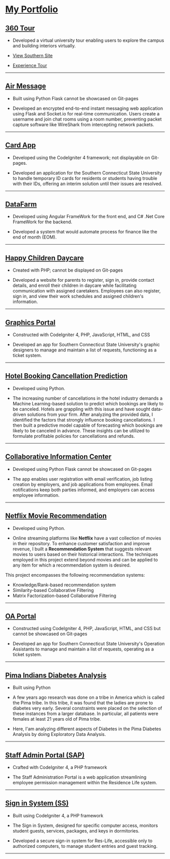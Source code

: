 # [My Portfolio](https://fj99.github.io/My-Projects/)

## [360 Tour](https://github.com/fj99/My-Projects/tree/main/360-tour)

- Developed a virtual university tour enabling users to explore the campus and building interiors virtually.

- [View Southern Site](https://inside.southernct.edu/virtual-tour)

- [Experience Tour](https://fj99.github.io/My-Projects/360-tour/)

---

## [Air Message](https://github.com/fj99/My-Projects/tree/main/Air_Chat)

- Built using Python Flask cannot be showcased on Git-pages

- Developed an encrypted end-to-end instant messaging web application using Flask and Socket.io for real-time communication. Users create a username and join chat rooms using a room number, preventing packet capture software like WireShark from intercepting network packets.

---

## [Card App](https://github.com/fj99/My-Projects/tree/main/Card-app)

- Developed using the CodeIgniter 4 framework; not displayable on Git-pages.

- Developed an application for the Southern Connecticut State University to handle temporary ID cards for residents or students having trouble with their IDs, offering an interim solution until their issues are resolved.

---

## [DataFarm](https://github.com/fj99/My-Projects/tree/main/DataFarm)

- Developed using Angular FrameWork for the front end, and C# .Net Core FrameWork for the backend.

- Developed a system that would automate process for finance like the end of month (EOM).

---

## [Happy Children Daycare](https://github.com/fj99/My-Projects/tree/main/Daycare_System)

- Created with PHP; cannot be displayed on Git-pages

- Developed a website for parents to register, sign in, provide contact details, and enroll their children in daycare while facilitating communication with assigned caretakers. Employees can also register, sign in, and view their work schedules and assigned children's information.

---

## [Graphics Portal](https://github.com/fj99/My-Projects/tree/main/Graphics)

- Constructed with CodeIgniter 4, PHP, JavaScript, HTML, and CSS

- Developed an app for Southern Connecticut State University's graphic designers to manage and maintain a list of requests, functioning as a ticket system.

---

## [Hotel Booking Cancellation Prediction](https://github.com/fj99/My-Projects/tree/main/Hotel_Booking_Cancellation_Prediction)

- Developed using Python.

- The increasing number of cancellations in the hotel industry demands a Machine Learning-based solution to predict which bookings are likely to be canceled. Hotels are grappling with this issue and have sought data-driven solutions from your firm. After analyzing the provided data, I identified the factors that strongly influence booking cancellations. I then built a predictive model capable of forecasting which bookings are likely to be canceled in advance. These insights can be utilized to formulate profitable policies for cancellations and refunds.

---

## [Collaborative Information Center](https://github.com/fj99/My-Projects/tree/main/Job_App)

- Developed using Python Flask cannot be showcased on Git-pages

- The app enables user registration with email verification, job listing creation by employers, and job applications from employees. Email notifications keep both parties informed, and employers can access employee information.

---

## [Netflix Movie Recommendation](https://github.com/fj99/My-Projects/tree/main/Netflix_Movie_recommendation)

- Developed using Python.

- Online streaming platforms like **Netflix** have a vast collection of movies in their repository. To enhance customer satisfaction and improve revenue, I built a **Recommendation System** that suggests relevant movies to users based on their historical interactions. The techniques employed in this project extend beyond movies and can be applied to any item for which a recommendation system is desired.

This project encompasses the following recommendation systems:

- Knowledge/Rank-based recommendation system
- Similarity-based Collaborative Filtering
- Matrix Factorization-based Collaborative Filtering

---

## [OA Portal](https://github.com/fj99/My-Projects/tree/main/OA-Portal)

- Constructed using CodeIgniter 4, PHP, JavaScript, HTML, and CSS but cannot be showcased on Git-pages

- Developed an app for Southern Connecticut State University's Operation Assistants to manage and maintain a list of requests, operating as a ticket system.

---

## [Pima Indians Diabetes Analysis](https://github.com/fj99/My-Projects/tree/main/Pima_Indians_Diabetes_Analysis)

- Built using Python

- A few years ago research was done on a tribe in America which is called the Pima tribe. In this tribe, it was found that the ladies are prone to diabetes very early. Several constraints were placed on the selection of these instances from a larger database. In particular, all patients were females at least 21 years old of Pima tribe.

- Here, I'am analyzing different aspects of Diabetes in the Pima Diabetes Analysis by doing Exploratory Data Analysis.

---

## [Staff Admin Portal (SAP)](https://github.com/fj99/My-Projects/tree/main/SAP)

- Crafted with CodeIgniter 4, a PHP framework

- The Staff Administration Portal is a web application streamlining employee permission management within the Residence Life system.

---

## [Sign in System (SS)](https://github.com/fj99/My-Projects/tree/main/SS)

- Built using CodeIgniter 4, a PHP framework

- The Sign in System, designed for specific computer access, monitors student guests, services, packages, and keys in dormitories.

- Developed a secure sign-in system for Res-Life, accessible only to authorized computers, to manage student entries and guest tracking.

---
